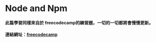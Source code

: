 # Node and Npm

#### 此篇學習同樣來自於 freecodecamp的練習題，一切的一切都將會慢慢更新。
#### 連結網址：[freecodecamp](https://www.freecodecamp.org/learn/)
